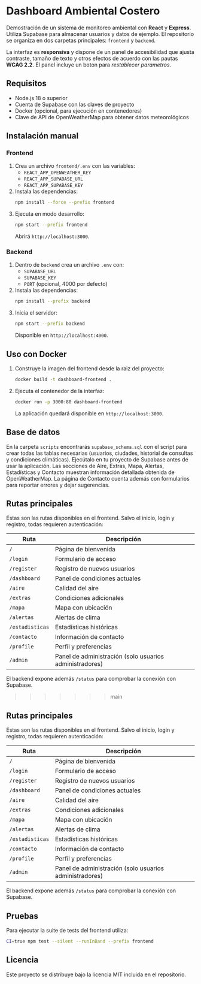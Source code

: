 # Dashboard Ambiental Costero

Demostración de un sistema de monitoreo ambiental con **React** y **Express**. Utiliza Supabase para almacenar usuarios y datos de ejemplo. El repositorio se organiza en dos carpetas principales: `frontend` y `backend`.

La interfaz es **responsiva** y dispone de un panel de accesibilidad que ajusta contraste, tamaño de texto y otros efectos de acuerdo con las pautas **WCAG&nbsp;2.2**. El panel incluye un boton para *restablecer parametros*.

## Requisitos
- Node.js 18 o superior
- Cuenta de Supabase con las claves de proyecto
- Docker (opcional, para ejecución en contenedores)
- Clave de API de OpenWeatherMap para obtener datos meteorológicos

## Instalación manual
### Frontend
1. Crea un archivo `frontend/.env` con las variables:
   - `REACT_APP_OPENWEATHER_KEY`
   - `REACT_APP_SUPABASE_URL`
   - `REACT_APP_SUPABASE_KEY`
2. Instala las dependencias:
   ```bash
   npm install --force --prefix frontend
   ```
3. Ejecuta en modo desarrollo:
   ```bash
   npm start --prefix frontend
   ```
   Abrirá `http://localhost:3000`.

### Backend
1. Dentro de `backend` crea un archivo `.env` con:
   - `SUPABASE_URL`
   - `SUPABASE_KEY`
   - `PORT` (opcional, 4000 por defecto)
2. Instala las dependencias:
   ```bash
   npm install --prefix backend
   ```
3. Inicia el servidor:
   ```bash
   npm start --prefix backend
   ```
   Disponibl​e en `http://localhost:4000`.

## Uso con Docker
1. Construye la imagen del frontend desde la raiz del proyecto:
   ```bash
   docker build -t dashboard-frontend .
   ```
2. Ejecuta el contenedor de la interfaz:
   ```bash
   docker run -p 3000:80 dashboard-frontend
   ```
   La aplicación quedará disponible en `http://localhost:3000`.

## Base de datos
En la carpeta `scripts` encontrarás `supabase_schema.sql` con el script para crear todas las tablas necesarias (usuarios, ciudades, historial de consultas y condiciones climáticas). Ejecútalo en tu proyecto de Supabase antes de usar la aplicación.
Las secciones de Aire, Extras, Mapa, Alertas, Estadísticas y Contacto muestran información detallada obtenida de OpenWeatherMap. La página de Contacto cuenta además con formularios para reportar errores y dejar sugerencias.
## Rutas principales

Estas son las rutas disponibles en el frontend. Salvo el inicio, login y registro, todas requieren autenticación:

| Ruta | Descripción |
|------|-------------|
| `/` | Página de bienvenida |
| `/login` | Formulario de acceso |
| `/register` | Registro de nuevos usuarios |
| `/dashboard` | Panel de condiciones actuales |
| `/aire` | Calidad del aire |
| `/extras` | Condiciones adicionales |
| `/mapa` | Mapa con ubicación |
| `/alertas` | Alertas de clima |
| `/estadisticas` | Estadísticas históricas |
| `/contacto` | Información de contacto |
| `/profile` | Perfil y preferencias |
| `/admin` | Panel de administración (solo usuarios administradores) |

El backend expone además `/status` para comprobar la conexión con Supabase.
>>>>>>> main

## Rutas principales

Estas son las rutas disponibles en el frontend. Salvo el inicio, login y registro, todas requieren autenticación:

| Ruta | Descripción |
|------|-------------|
| `/` | Página de bienvenida |
| `/login` | Formulario de acceso |
| `/register` | Registro de nuevos usuarios |
| `/dashboard` | Panel de condiciones actuales |
| `/aire` | Calidad del aire |
| `/extras` | Condiciones adicionales |
| `/mapa` | Mapa con ubicación |
| `/alertas` | Alertas de clima |
| `/estadisticas` | Estadísticas históricas |
| `/contacto` | Información de contacto |
| `/profile` | Perfil y preferencias |
| `/admin` | Panel de administración (solo usuarios administradores) |

El backend expone además `/status` para comprobar la conexión con Supabase.

## Pruebas
Para ejecutar la suite de tests del frontend utiliza:
```bash
CI=true npm test --silent --runInBand --prefix frontend
```

## Licencia
Este proyecto se distribuye bajo la licencia MIT incluida en el repositorio.
